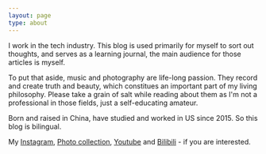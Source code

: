 ```yaml
---
layout: page
type: about
---
```


I work in the tech industry. This blog is used primarily for myself to sort out thoughts, and serves as a learning journal, the main audience for those articles is myself.

To put that aside, music and photography are life-long passion. They record and create truth and beauty, which constitues an important part of my living philosophy. Please take a grain of salt while reading about them as I'm not a professional in those fields, just a self-educating amateur.

Born and raised in China, have studied and worked in US since 2015. So this blog is bilingual.

My [Instagram](https://www.instagram.com/zero_oiii/), [Photo collection](https://tuchong.com/303795/), [Youtube](https://www.youtube.com/channel/UC2Gq63a6RMW6d3hkZ1pxh1g) and [Bilibili](https://space.bilibili.com/318406430/) - if you are interested.